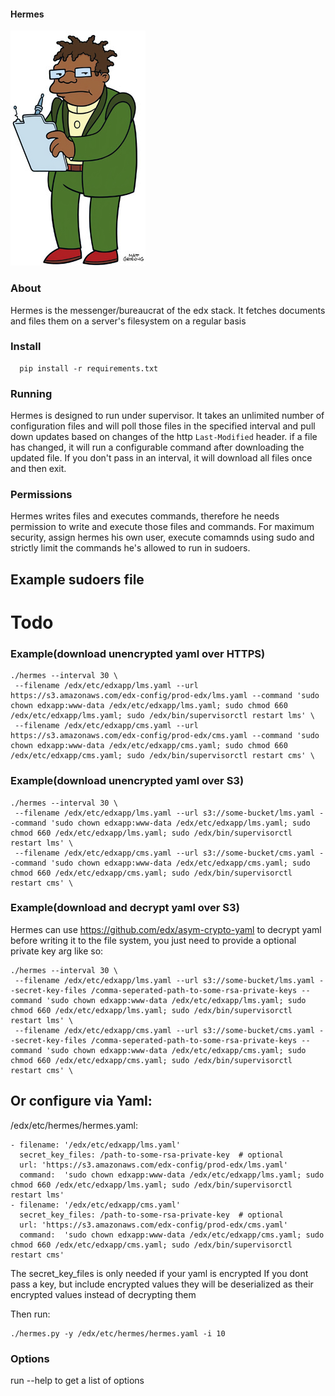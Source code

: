 #### Hermes

![hermes](Hermes.png)

### About

Hermes is the messenger/bureaucrat of the edx stack.  It fetches documents and files them on a server's filesystem on a regular basis

### Install

```
  pip install -r requirements.txt
```

### Running

Hermes is designed to run under supervisor.  It takes an unlimited number of configuration files and will poll those files in the specified interval and pull down updates based on changes of the http `Last-Modified` header.  if a file has changed, it will run a configurable command after downloading the updated file.  If you don't pass in an interval, it will download all files once and then exit.


### Permissions

Hermes writes files and executes commands, therefore he needs permission to write and execute those files and commands.  For maximum security, assign hermes his own user, execute comamnds using sudo and strictly limit the commands he's allowed to run in sudoers.

## Example sudoers file

# Todo


### Example(download unencrypted yaml over HTTPS)


```
./hermes --interval 30 \
 --filename /edx/etc/edxapp/lms.yaml --url https://s3.amazonaws.com/edx-config/prod-edx/lms.yaml --command 'sudo chown edxapp:www-data /edx/etc/edxapp/lms.yaml; sudo chmod 660 /edx/etc/edxapp/lms.yaml; sudo /edx/bin/supervisorctl restart lms' \
 --filename /edx/etc/edxapp/cms.yaml --url https://s3.amazonaws.com/edx-config/prod-edx/cms.yaml --command 'sudo chown edxapp:www-data /edx/etc/edxapp/cms.yaml; sudo chmod 660 /edx/etc/edxapp/cms.yaml; sudo /edx/bin/supervisorctl restart cms' \
```

### Example(download unencrypted yaml over S3)


```
./hermes --interval 30 \
 --filename /edx/etc/edxapp/lms.yaml --url s3://some-bucket/lms.yaml --command 'sudo chown edxapp:www-data /edx/etc/edxapp/lms.yaml; sudo chmod 660 /edx/etc/edxapp/lms.yaml; sudo /edx/bin/supervisorctl restart lms' \
 --filename /edx/etc/edxapp/cms.yaml --url s3://some-bucket/cms.yaml --command 'sudo chown edxapp:www-data /edx/etc/edxapp/cms.yaml; sudo chmod 660 /edx/etc/edxapp/cms.yaml; sudo /edx/bin/supervisorctl restart cms' \
```

### Example(download and decrypt yaml over S3)

Hermes can use https://github.com/edx/asym-crypto-yaml to decrypt yaml before writing it to the file system, you just need to provide a optional private key arg like so:

```
./hermes --interval 30 \
 --filename /edx/etc/edxapp/lms.yaml --url s3://some-bucket/lms.yaml --secret-key-files /comma-seperated-path-to-some-rsa-private-keys --command 'sudo chown edxapp:www-data /edx/etc/edxapp/lms.yaml; sudo chmod 660 /edx/etc/edxapp/lms.yaml; sudo /edx/bin/supervisorctl restart lms' \
 --filename /edx/etc/edxapp/cms.yaml --url s3://some-bucket/cms.yaml --secret-key-files /comma-seperated-path-to-some-rsa-private-keys --command 'sudo chown edxapp:www-data /edx/etc/edxapp/cms.yaml; sudo chmod 660 /edx/etc/edxapp/cms.yaml; sudo /edx/bin/supervisorctl restart cms' \
```

## Or configure via Yaml:
/edx/etc/hermes/hermes.yaml:
```
- filename: '/edx/etc/edxapp/lms.yaml'
  secret_key_files: /path-to-some-rsa-private-key  # optional
  url: 'https://s3.amazonaws.com/edx-config/prod-edx/lms.yaml'
  command:  'sudo chown edxapp:www-data /edx/etc/edxapp/lms.yaml; sudo chmod 660 /edx/etc/edxapp/lms.yaml; sudo /edx/bin/supervisorctl restart lms' 
- filename: '/edx/etc/edxapp/cms.yaml'
  secret_key_files: /path-to-some-rsa-private-key  # optional
  url: 'https://s3.amazonaws.com/edx-config/prod-edx/cms.yaml'
  command:  'sudo chown edxapp:www-data /edx/etc/edxapp/cms.yaml; sudo chmod 660 /edx/etc/edxapp/cms.yaml; sudo /edx/bin/supervisorctl restart cms' 
```

The secret_key_files is only needed if your yaml is encrypted
If you dont pass a key, but include encrypted values they will be deserialized as their encrypted values instead of decrypting them

Then run:
```
./hermes.py -y /edx/etc/hermes/hermes.yaml -i 10
```


### Options

run --help to get a list of options
